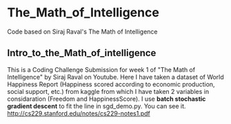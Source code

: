 # The_Math_of_Intelligence
Code based on Siraj Raval's The Math of Intelligence

## Intro_to_the_Math_of_intelligence
This is a Coding Challenge Submission for week 1 of "The Math of Intelligence" by Siraj Raval on Youtube. Here I have taken a dataset of World Happiness Report (Happiness scored according to economic production, social support, etc.) from kaggle from which I have taken 2 variables in considaration (Freedom and HappinessScore).
I use **batch stochastic gradient descent** to fit the line in sgd_demo.py.
You can see it. http://cs229.stanford.edu/notes/cs229-notes1.pdf
